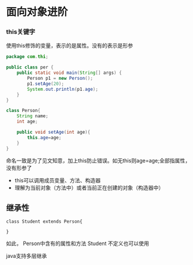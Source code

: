 # 面向对象进阶

### this关键字

使用this修饰的变量，表示的是属性。没有的表示是形参

```java
package com.thi;

public class per {
    public static void main(String[] args) {
        Person p1 = new Person();
        p1.setAge(20);
        System.out.println(p1.age);
    }
}

class Person{
    String name;
    int age;

    public void setAge(int age){
        this.age=age;
    }
}
```



命名一致是为了见文知意，加上this防止错误。如无this则age=age;全部指属性，没有形参了



- this可以调用成员变量、方法、构造器
- 理解为当前对象（方法中）或者当前正在创建的对象（构造器中）







## 继承性



```
class Student extends Person{

}
```



如此， Person中含有的属性和方法 Student 不定义也可以使用



java支持多层继承





















